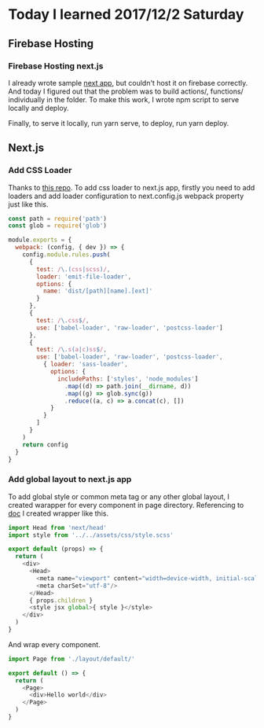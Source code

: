 # Today I learned 2017/12/2 Saturday

## Firebase Hosting
### Firebase Hosting next.js
I already wrote sample [next app](https://github.com/Takamichi-tsutsumi/next-sample), but couldn't host it on firebase correctly.
And today I figured out that the problem was to build actions/, functions/ individually in the folder. To make this work, I wrote npm script to serve locally and deploy.

Finally, to serve it locally, run yarn serve, to deploy, run yarn deploy.

## Next.js
### Add CSS Loader
Thanks to [this repo](https://github.com/davibe/next.js-example-with-global-stylesheet).
To add css loader to next.js app, firstly you need to add loaders and add loader configuration to next.config.js webpack property just like this.

```js
const path = require('path')
const glob = require('glob')

module.exports = {
  webpack: (config, { dev }) => {
    config.module.rules.push(
      {
        test: /\.(css|scss)/,
        loader: 'emit-file-loader',
        options: {
          name: 'dist/[path][name].[ext]'
        }
      },
      {
        test: /\.css$/,
        use: ['babel-loader', 'raw-loader', 'postcss-loader']
      },
      {
        test: /\.s(a|c)ss$/,
        use: ['babel-loader', 'raw-loader', 'postcss-loader',
          { loader: 'sass-loader',
            options: {
              includePaths: ['styles', 'node_modules']
                .map((d) => path.join(__dirname, d))
                .map((g) => glob.sync(g))
                .reduce((a, c) => a.concat(c), [])
            }
          }
        ]
      }
    )
    return config
  }
}
```

### Add global layout to next.js app
To add global style or common meta tag or any other global layout, I created warapper for every component in page directory. Referencing to [doc](https://github.com/zeit/next.js/wiki/Global-styles-and-layouts) I created wrapper like this.

```js
import Head from 'next/head'
import style from '../../assets/css/style.scss'

export default (props) => {
  return (
    <div>
      <Head>
        <meta name="viewport" content="width=device-width, initial-scale=1" />
        <meta charSet="utf-8"/>
      </Head>
      { props.children }
      <style jsx global>{ style }</style>
    </div>
  )
}
```

And wrap every component.
```js
import Page from './layout/default/'

export default () => {
  return (
    <Page>
      <div>Hello world</div>
    </Page>
  )
}
```